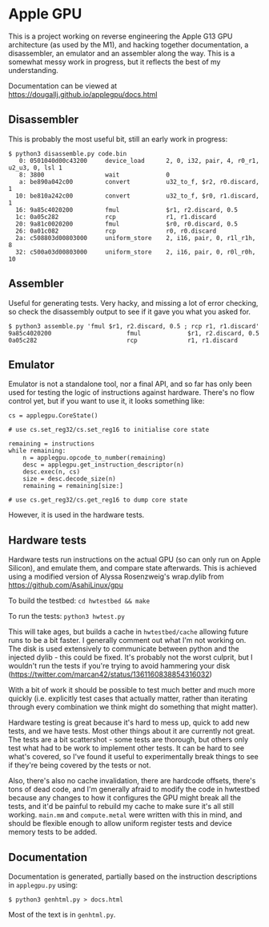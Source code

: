 # Apple GPU

This is a project working on reverse engineering the Apple G13 GPU architecture (as used by the M1), and hacking together documentation, a disassembler, an emulator and an assembler along the way. This is a somewhat messy work in progress, but it reflects the best of my understanding.

Documentation can be viewed at https://dougallj.github.io/applegpu/docs.html


## Disassembler

This is probably the most useful bit, still an early work in progress:

```
$ python3 disassemble.py code.bin
   0: 0501040d00c43200     device_load      2, 0, i32, pair, 4, r0_r1, u2_u3, 0, lsl 1
   8: 3800                 wait             0
   a: be890a042c00         convert          u32_to_f, $r2, r0.discard, 1
  10: be810a242c00         convert          u32_to_f, $r0, r1.discard, 1
  16: 9a85c4020200         fmul             $r1, r2.discard, 0.5
  1c: 0a05c282             rcp              r1, r1.discard
  20: 9a81c0020200         fmul             $r0, r0.discard, 0.5
  26: 0a01c082             rcp              r0, r0.discard
  2a: c508803d00803000     uniform_store    2, i16, pair, 0, r1l_r1h, 8
  32: c500a03d00803000     uniform_store    2, i16, pair, 0, r0l_r0h, 10
```

## Assembler

Useful for generating tests. Very hacky, and missing a lot of error checking, so check the disassembly output to see if it gave you what you asked for.

```
$ python3 assemble.py 'fmul $r1, r2.discard, 0.5 ; rcp r1, r1.discard'
9a85c4020200                     fmul             $r1, r2.discard, 0.5
0a05c282                         rcp              r1, r1.discard
```

## Emulator

Emulator is not a standalone tool, nor a final API, and so far has only been used for testing the logic of instructions against hardware. There's no flow control yet, but if you want to use it, it looks something like:

```
cs = applegpu.CoreState()

# use cs.set_reg32/cs.set_reg16 to initialise core state

remaining = instructions
while remaining:
	n = applegpu.opcode_to_number(remaining)
	desc = applegpu.get_instruction_descriptor(n)
	desc.exec(n, cs)
	size = desc.decode_size(n)
	remaining = remaining[size:]

# use cs.get_reg32/cs.get_reg16 to dump core state
```

However, it is used in the hardware tests.

## Hardware tests

Hardware tests run instructions on the actual GPU (so can only run on Apple Silicon), and emulate them, and compare state afterwards. This is achieved using a modified version of Alyssa Rosenzweig's wrap.dylib from https://github.com/AsahiLinux/gpu

To build the testbed: `cd hwtestbed && make`

To run the tests: `python3 hwtest.py`

This will take ages, but builds a cache in `hwtestbed/cache` allowing future runs to be a bit faster. I generally comment out what I'm not working on. The disk is used extensively to communicate between python and the injected dylib - this could be fixed. It's probably not the worst culprit, but I wouldn't run the tests if you're trying to avoid hammering your disk (https://twitter.com/marcan42/status/1361160838854316032)

With a bit of work it should be possible to test much better and much more quickly (i.e. explicitly test cases that actually matter, rather than iterating through every combination we think might do something that might matter).

Hardware testing is great because it's hard to mess up, quick to add new tests, and we have tests. Most other things about it are currently not great. The tests are a bit scattershot - some tests are thorough, but others only test what had to be work to implement other tests. It can be hard to see what's covered, so I've found it useful to experimentally break things to see if they're being covered by the tests or not.

Also, there's also no cache invalidation, there are hardcode offsets, there's tons of dead code, and I'm generally afraid to modify the code in hwtestbed because any changes to how it configures the GPU might break all the tests, and it'd be painful to rebuild my cache to make sure it's all still working. `main.mm` and `compute.metal` were written with this in mind, and should be flexible enough to allow uniform register tests and device memory tests to be added.

## Documentation

Documentation is generated, partially based on the instruction descriptions in `applegpu.py` using:

```
$ python3 genhtml.py > docs.html
```

Most of the text is in `genhtml.py`.

